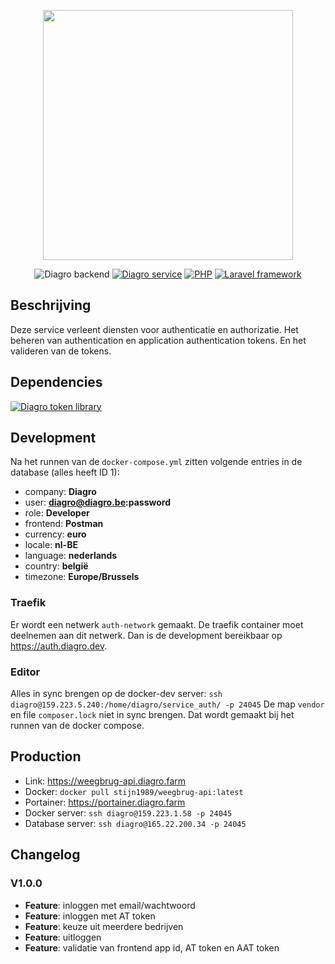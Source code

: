 <p align="center"><a href="https://laravel.com" target="_blank"><img src="https://diagro.be/assets/img/diagro-logo.svg" width="400"></a></p>

<p align="center">
<img src="https://img.shields.io/badge/project-authentication/authorization-yellowgreen" alt="Diagro backend">
<a href="https://github.com/diagro-git/service_auth"><img src="https://img.shields.io/badge/type-service-informational" alt="Diagro service"></a>
<a href="https://php.net"><img src="https://img.shields.io/badge/php-8.0-blueviolet" alt="PHP"></a>
<a href="https://laravel.com/docs/8.x/"><img src="https://img.shields.io/badge/laravel-8.67-red" alt="Laravel framework"></a>
</p>

## Beschrijving

Deze service verleent diensten voor authenticatie en authorizatie. Het beheren van authentication en application authentication tokens.
En het valideren van de tokens.

## Dependencies

<p><a href="https://github.com/diagro-git/lib_laravel_token"><img src="https://img.shields.io/badge/lib-laravel_token-informational" alt="Diagro token library"></a></p>

## Development

Na het runnen van de `docker-compose.yml` zitten volgende entries in de database (alles heeft ID 1):

* company: **Diagro**
* user: **diagro@diagro.be:password**
* role: **Developer**
* frontend: **Postman**
* currency: **euro**
* locale: **nl-BE**
* language: **nederlands**
* country: **belgië**
* timezone: **Europe/Brussels**

### Traefik

Er wordt een netwerk `auth-network` gemaakt. De traefik container moet deelnemen aan dit netwerk.
Dan is de development bereikbaar op <https://auth.diagro.dev>.

### Editor

Alles in sync brengen op de docker-dev server: `ssh diagro@159.223.5.240:/home/diagro/service_auth/ -p 24045`
De map `vendor` en file `composer.lock` niet in sync brengen. Dat wordt gemaakt bij het runnen van de docker compose.

## Production

* Link: <https://weegbrug-api.diagro.farm>
* Docker: `docker pull stijn1989/weegbrug-api:latest`
* Portainer: <https://portainer.diagro.farm>
* Docker server: `ssh diagro@159.223.1.58 -p 24045`
* Database server: `ssh diagro@165.22.200.34 -p 24045`

## Changelog

### V1.0.0

* **Feature**: inloggen met email/wachtwoord
* **Feature**: inloggen met AT token
* **Feature**: keuze uit meerdere bedrijven
* **Feature**: uitloggen
* **Feature**: validatie van frontend app id, AT token en AAT token
